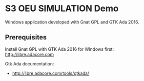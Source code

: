 S3 OEU SIMULATION Demo
=======================

Windows application developed with Gnat GPL and GTK Ada 2016. 



Prerequisites
--------------
Install Gnat GPL with GTK Ada 2016 for Windows first:
    http://libre.adacore.com


Gtk Ada documentation:	
  - http://libre.adacore.com/tools/gtkada/


